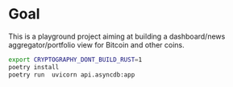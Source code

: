 # Goal
This is a playground project aiming at building a dashboard/news aggregator/portfolio view for Bitcoin and other coins.

```bash
export CRYPTOGRAPHY_DONT_BUILD_RUST=1
poetry install
poetry run  uvicorn api.asyncdb:app
```
